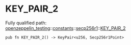 # KEY_PAIR_2

Fully qualified path: [openzeppelin_testing](./openzeppelin_testing.md)::[constants](./openzeppelin_testing-constants.md)::[secp256r1](./openzeppelin_testing-constants-secp256r1.md)::[KEY_PAIR_2](./openzeppelin_testing-constants-secp256r1-KEY_PAIR_2.md)

<pre><code class="language-cairo">pub fn KEY_PAIR_2() -&gt; KeyPair&lt;u256, Secp256r1Point&gt;</code></pre>

